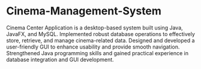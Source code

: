 # Cinema-Management-System
Cinema Center Application is a desktop-based system built using Java, JavaFX, and MySQL.
Implemented robust database operations to effectively store, retrieve, and manage cinema-related data.
Designed and developed a user-friendly GUI to enhance usability and provide smooth navigation.
Strengthened Java programming skills and gained practical experience in database integration and GUI development.
